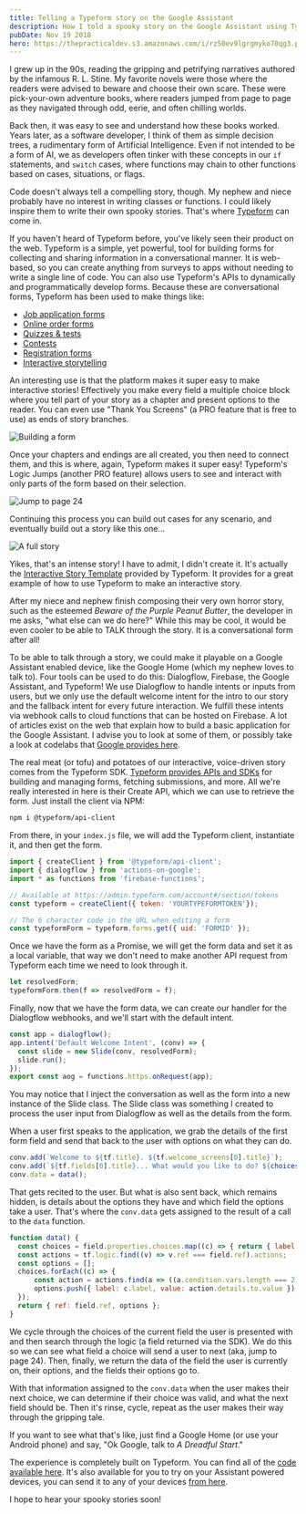 ```yaml
---
title: Telling a Typeform story on the Google Assistant
description: How I told a spooky story on the Google Assistant using Typeform.
pubDate: Nov 19 2018
hero: https://thepracticaldev.s3.amazonaws.com/i/rz50ev9lgrgmyko70qg3.png
---
```


I grew up in the 90s, reading the gripping and petrifying narratives authored by the infamous R. L. Stine. My favorite novels were those where the readers were advised to beware and choose their own scare. These were pick-your-own adventure books, where readers jumped from page to page as they navigated through odd, eerie, and often chilling worlds.

Back then, it was easy to see and understand how these books worked. Years later, as a software developer, I think of them as simple decision trees, a rudimentary form of Artificial Intelligence. Even if not intended to be a form of AI, we as developers often tinker with these concepts in our `if` statements, and `switch` cases, where functions may chain to other functions based on cases, situations, or flags.

Code doesn't always tell a compelling story, though. My nephew and niece probably have no interest in writing classes or functions. I could likely inspire them to write their own spooky stories. That's where [Typeform](https://www.typeform.com/) can come in.

If you haven't heard of Typeform before, you've likely seen their product on the web. Typeform is a simple, yet powerful, tool for building forms for collecting and sharing information in a conversational manner. It is web-based, so you can create anything from surveys to apps without needing to write a single line of code. You can also use Typeform's APIs to dynamically and programmatically develop forms. Because these are conversational forms, Typeform has been used to make things like:

- [Job application forms](https://www.typeform.com/forms/job-application-form-template/)
- [Online order forms](https://www.typeform.com/order-forms/delivery-order-form-template/)
- [Quizzes & tests](https://www.typeform.com/quizzes/online-trivia-quiz-template/)
- [Contests](https://www.typeform.com/examples/polls/straw-poll-template/)
- [Registration forms](https://www.typeform.com/forms/registration-form-template/)
- [Interactive storytelling](https://www.typeform.com/templates/t/interactive-fiction/)

An interesting use is that the platform makes it super easy to make interactive stories! Effectively you make every field a multiple choice block where you tell part of your story as a chapter and present options to the reader. You can even use "Thank You Screens" (a PRO feature that is free to use) as ends of story branches.

![Building a form](https://thepracticaldev.s3.amazonaws.com/i/xlfilhz1un16kk0dkno9.png)

Once your chapters and endings are all created, you then need to connect them, and this is where, again, Typeform makes it super easy! Typeform's Logic Jumps (another PRO feature) allows users to see and interact with only parts of the form based on their selection.

![Jump to page 24](https://thepracticaldev.s3.amazonaws.com/i/ru7r483hto88qa3mhztl.gif)

Continuing this process you can build out cases for any scenario, and eventually build out a story like this one…

![A full story](https://thepracticaldev.s3.amazonaws.com/i/as4wod87qht3pfbu2vbr.png)

Yikes, that's an intense story! I have to admit, I didn't create it. It's actually the [Interactive Story Template](https://www.typeform.com/templates/t/interactive-fiction/) provided by Typeform. It provides for a great example of how to use Typeform to make an interactive story.

After my niece and nephew finish composing their very own horror story, such as the esteemed *Beware of the Purple Peanut Butter*, the developer in me asks, "what else can we do here?" While this may be cool, it would be even cooler to be able to TALK through the story. It is a conversational form after all!

To be able to talk through a story, we could make it playable on a Google Assistant enabled device, like the Google Home (which my nephew loves to talk to). Four tools can be used to do this: Dialogflow, Firebase, the Google Assistant, and Typeform! We use Dialogflow to handle intents or inputs from users, but we only use the default welcome intent for the intro to our story and the fallback intent for every future interaction. We fulfill these intents via webhook calls to cloud functions that can be hosted on Firebase. A lot of articles exist on the web that explain how to build a basic application for the Google Assistant. I advise you to look at some of them, or possibly take a look at codelabs that [Google provides here](https://developers.google.com/actions/codelabs/).

The real meat (or tofu) and potatoes of our interactive, voice-driven story comes from the Typeform SDK. [Typeform provides APIs and SDKs](https://developers.typeform.com/) for building and managing forms, fetching submissions,  and more. All we're really interested in here is their Create API, which we can use to retrieve the form. Just install the client via NPM:

```bash
npm i @typeform/api-client
```

From there, in your `index.js` file, we will add the Typeform client, instantiate it, and then get the form.

```javascript
import { createClient } from '@typeform/api-client';
import { dialogflow } from 'actions-on-google';
import * as functions from 'firebase-functions';

// Available at https://admin.typeform.com/account#/section/tokens
const typeform = createClient({ token: 'YOURTYPEFORMTOKEN'});

// The 6 character code in the URL when editing a form
const typeformForm = typeform.forms.get({ uid: 'FORMID' });
```

Once we have the form as a Promise, we will get the form data and set it as a local variable, that way we don't need to make another API request from Typeform each time we need to look through it.

```javascript
let resolvedForm;
typeformForm.then(f => resolvedForm = f);
```

Finally, now that we have the form data, we can create our handler for the Dialogflow webhooks, and we'll start with the default intent.

```javascript
const app = dialogflow();
app.intent('Default Welcome Intent', (conv) => {
  const slide = new Slide(conv, resolvedForm);
  slide.run();
});
export const aog = functions.https.onRequest(app);
```

You may notice that I inject the conversation as well as the form into a new instance of the Slide class. The Slide class was something I created to process the user input from Dialogflow as well as the details from the form.

When a user first speaks to the application, we grab the details of the first form field and send that back to the user with options on what they can do.

```javascript
conv.add(`Welcome to ${tf.title}. ${tf.welcome_screens[0].title}`);
conv.add(`${tf.fields[0].title}... What would you like to do? ${choices()}`);
conv.data = data();
```

That gets recited to the user. But what is also sent back, which remains hidden, is details about the options they have and which field the options take a user. That's where the `conv.data` gets assigned to the result of a call to the `data` function.

```javascript
function data() {
  const choices = field.properties.choices.map((c) => { return { label: c.label, ref: c.ref }; });
  const actions = tf.logic.find((v) => v.ref === field.ref).actions;
  const options = [];
  choices.forEach((c) => {
      const action = actions.find(a => ((a.condition.vars.length === 2) && (a.condition.vars[1].value === c.ref)));
      options.push({ label: c.label, value: action.details.to.value });
  });
  return { ref: field.ref, options };
}
```

We cycle through the choices of the current field the user is presented with and then search through the logic (a field returned via the SDK). We do this so we can see what field a choice will send a user to next (aka, jump to page 24). Then, finally, we return the data of the field the user is currently on, their options, and the fields their options go to.

With that information assigned to the `conv.data` when the user makes their next choice, we can determine if their choice was valid, and what the next field should be. Then it's rinse, cycle, repeat as the user makes their way through the gripping tale.

If you want to see what that's like, just find a Google Home (or use your Android phone) and say, "Ok Google, talk to *A Dreadful Start*."

The experience is completely built on Typeform. You can find all of the [code available here](https://github.com/MichaelSolati/aog-and-typeform). It's also available for you to try on your Assistant powered devices, you can send it to any of your devices [from here](https://assistant.google.com/services/a/uid/0000001b7df4bf67?hl=en).

I hope to hear your spooky stories soon!
